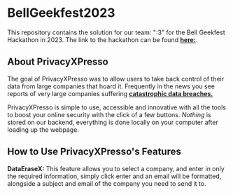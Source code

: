 # BellGeekfest2023

This repository contains the solution for our team: ":3" for the Bell Geekfest Hackathon in 2023. The link to the hackathon can be found __[here:](https://challenges.hackworks.com/event/bell-geekfest-hackathon-2023-quebec)__.


## About PrivacyXPresso

The goal of PrivacyXPresso was to allow users to take back control of their data from large companies that hoard it. Frequently in the news you see reports of very large companies suffering __[catastrophic data breaches.](https://www.priv.gc.ca/en/opc-news/news-and-announcements/2022/nr-c_220601/)__

PrivacyXPresso is simple to use, accessible and innovative with all the tools to boost your online security with the click of a few buttons. _Nothing_ is stored on our backend, everything is done locally on your computer after loading up the webpage.

## How to Use PrivacyXPresso's Features

__DataEraseX:__ This feature allows you to select a company, and enter in only the required information, simply click enter and an email will be formatted, alongside a subject and email of the company you need to send it to. 

